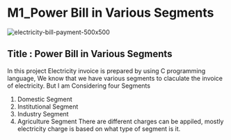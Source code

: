 # M1_Power Bill in Various Segments


![electricity-bill-payment-500x500](https://user-images.githubusercontent.com/101176652/161121829-0e4eb2b7-a1c2-4ed0-901e-5c7b47215a80.jpg)

## Title : Power Bill  in Various Segments

In this project Electricity invoice is prepared by using C programming language, We know that we have various segments to claculate the invoice of electricity.
But I am Considering four Segments
1) Domestic Segment
2) Institutional Segment
3) Industry Segment
4) Agriculture Segment
There are different charges can be appiled, mostly electricity charge is based on what type of segment is it.
